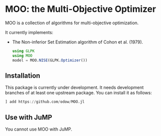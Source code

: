 # MOO: the Multi-Objective Optimizer

MOO is a collection of algorithms for multi-objective optimization.

It currently implements:

- The Non-inferior Set Estimation algorithm of Cohon et al. (1979).
    ```julia
    using GLPK
    using MOO
    model = MOO.NISE(GLPK.Optimizer())
    ```

## Installation

This package is currently under development. It needs development branches of at
least one upstream package. You can install it as follows:

```julia
] add https://github.com/odow/MOO.jl
```

## Use with JuMP

You cannot use MOO with JuMP.
